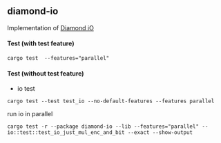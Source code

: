 ## diamond-io

Implementation of [Diamond iO](https://eprint.iacr.org/2025/236)

#### Test (with test feature)

```
cargo test  --features="parallel"
```

#### Test (without test feature) 
- io test

```
cargo test --test test_io --no-default-features --features parallel
```



run io in parallel
```
cargo test -r --package diamond-io --lib --features="parallel" -- io::test::test_io_just_mul_enc_and_bit --exact --show-output
```